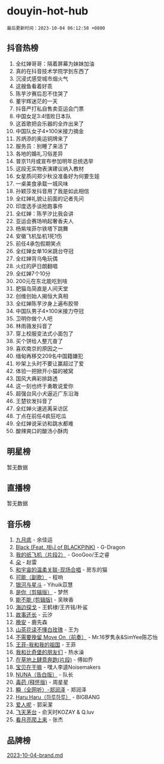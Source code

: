 # douyin-hot-hub

`最后更新时间：2023-10-04 06:12:58 +0800`

## 抖音热榜

1. 全红婵哥哥：隔着屏幕为妹妹加油
1. 真的在抖音技术学院学到东西了
1. 沉浸式感受城市烟火气
1. 这艘鱼看着好乖
1. 陈芋汐赛后忍不住哭了
1. 董宇辉迷茫的一天
1. 抖音严打私自售卖亚运会门票
1. 中国女足3:4惜败日本队
1. 这首歌把会乐器的全炸出来了
1. 中国队女子4×100米接力摘金
1. 苏炳添的奥运铜牌来了
1. 服务员：别睡了来活了
1. 各地的婚礼习俗差异
1. 普京11月或宣布参加明年总统选举
1. 这段无实物表演建议纳入教材
1. 女星质问郑少秋没准备好为何要生娃
1. 一桌美食承载一城风味
1. 孙颖莎发抖音用了我是如此相信
1. 全红婵礼貌让前面的记者先问
1. 印度选手谈抢跑事件
1. 全红婵：陈芋汐比我会讲
1. 亚运会赛场响起奢香夫人
1. 杨紫埃菲尔铁塔下跳舞
1. 安徽飞机坠机1死1伤
1. 前任4承包假期笑点
1. 全红婵女单10米跳台夺冠
1. 全红婵背乌龟玩偶
1. 火红的萨日朗翻唱
1. 全红婵7个10分
1. 200元在东北能吃到啥
1. 肥猫岛简直是人间天堂
1. 创维创始人揭恒大真相
1. 全红婵陈芋汐身上遍布胶带
1. 中国队男子4×100米接力夺冠
1. 卫明你做个人吧
1. 林雨薇发抖音了
1. 穿上校服变法式小面包了
1. 买个饼给人整亢奋了
1. 喜欢南京的原因之一
1. 缅甸再移交209名中国籍嫌犯
1. 吵架上头时不要让赢超过了爱
1. 体验一把掀开小猫的被窝
1. 国风大典彩排路透
1. 这一刻也终于勇敢说爱你
1. 超强台风小犬逼近广东沿海
1. 王楚钦发抖音了
1. 全红婵火速逃离采访区
1. 丁点在前任4疯狂吃瓜
1. 全红婵说采访和跳水都难
1. 酸辣爽口的酸汤小酥肉

## 明星榜

暂无数据

## 直播榜

暂无数据

## 音乐榜

1. [九月底](https://sf3-cdn-tos.douyinstatic.com/obj/tos-cn-ve-2774/oMfewG4PDTFhF8iz3OGQ7ABH5i6fCgnMaoCbzZ) - 余佳运
1. [Black (Feat. 제니 of BLACKPINK)](https://sf6-cdn-tos.douyinstatic.com/obj/tos-cn-ve-2774/2eb92e2debbe4fe0a552bc099aef7f28) - G-Dragon
1. [我的纸飞机（片段2）](https://sf3-cdn-tos.douyinstatic.com/obj/tos-cn-ve-2774/oM2ZrKcg2CD5AeRB2gkeXOFB1IxAGJdZPazYHf) - GooGoo/王之睿
1. [朵](https://sf3-cdn-tos.douyinstatic.com/obj/tos-cn-ve-2774/932f5bdfcd7c47b880525e92ab8a4999) - 赵雷
1. [和宇宙的温柔关联-现场合唱](https://sf3-cdn-tos.douyinstatic.com/obj/tos-cn-ve-2774/o0hONGDYQBgk0e5bqDeQOonVmncA6tC2nBwZLT) - 房东的猫
1. [可能（副歌）](https://sf6-cdn-tos.douyinstatic.com/obj/tos-cn-ve-2774/cde1731888894259b333569393c2fb51) - 程响
1. [银河与星斗](https://sf3-cdn-tos.douyinstatic.com/obj/tos-cn-ve-2774/3cc0bf5f0ef140f7b6743a631bcf3c58) - Yihuik苡慧
1. [是你（剪辑版）](https://sf6-cdn-tos.douyinstatic.com/obj/tos-cn-ve-2774/46019dae783c4c969944217fe1cfafc4) - 梦然
1. [能不能 (剪辑版)](https://sf3-cdn-tos.douyinstatic.com/obj/tos-cn-ve-2774/fc4a6c45b4a34277ba4088e1d7fdff98) - 吴映香
1. [海边探戈](https://sf6-cdn-tos.douyinstatic.com/obj/tos-cn-ve-2774/os9gE0VQCGqt6VQkZDyBBYvfSDY0QFe3vVmubn) - 王鹤棣/王齐铭/朴鲨
1. [故事还长](https://sf3-cdn-tos.douyinstatic.com/obj/tos-cn-ve-2774/30a26758c8594f0ab81ac675c33ee2c5) - 云汐
1. [晚安](https://sf3-cdn-tos.douyinstatic.com/obj/tos-cn-ve-2774/a724c5e224464218839820f4e4fd632f) - 鹿先森
1. [山茶花读不懂白玫瑰](https://sf3-cdn-tos.douyinstatic.com/obj/tos-cn-ve-2774/osfn8B7DktrRHEPJgPCfDbw7QDQEkwC16BxZg9) - 王为
1. [不需要挽留 Move On（前奏）](https://sf6-cdn-tos.douyinstatic.com/obj/tos-cn-ve-2774/ooCBhgCCkF4nExzQL9WZSUbitfA8IsDkgQIYhe) - Mr.16罗隽永&SimYee陈芯怡
1. [王菲-我和我的祖国](https://sf3-cdn-tos.douyinstatic.com/obj/tos-cn-ve-2774/3ef0f373017541e18566595c96123cab) - 王菲
1. [我和比奇堡的朋友们](https://sf6-cdn-tos.douyinstatic.com/obj/tos-cn-ve-2774/f0505db981ea4a6d91453a15924a82aa) - 热水澡
1. [在草地上肆意奔跑(片段)](https://sf6-cdn-tos.douyinstatic.com/obj/tos-cn-ve-2774/8831d494742f45dabdfa8adb8b817259) - 傅如乔
1. [宝贝在干嘛](https://sf6-cdn-tos.douyinstatic.com/obj/tos-cn-ve-2774/okW4hBCfJI5B2ZEgTCtikhMW7IafzNrBQIYkpJ) - 嘿人李逵Noisemakers
1. [NUNA（告白版）](https://sf6-cdn-tos.douyinstatic.com/obj/tos-cn-ve-2774/a65828cbd8ce41a78a430a58b49f4feb) - 队长
1. [毒药 (释怀版)](https://sf3-cdn-tos.douyinstatic.com/obj/tos-cn-ve-2774/oYILMEAzspdZBIzy4frJNB8ZHPHWAhiwowd4Ad) - 周星星
1. [瞬（全网听）-郑润泽](https://sf6-cdn-tos.douyinstatic.com/obj/tos-cn-ve-2774/o4Vb9eJZClCZTnRQYy0BRSeHGrDtrkrQgIBvQt) - 郑润泽
1. [Haru Haru（하루하루）](https://sf6-cdn-tos.douyinstatic.com/obj/tos-cn-ve-2774/940c04aa98154ee7bdbaaa2ad9f28aec) - BIGBANG
1. [爱人呢](https://sf3-cdn-tos.douyinstatic.com/obj/tos-cn-ve-2774/2041dc10f3c442f1992b439a00eaf2ba) - 郭采潔
1. [飞天茅台](https://sf3-cdn-tos.douyinstatic.com/obj/tos-cn-ve-2774/o4GhTV5kIuMWmC2Ai1WzNglssgBfQaqQCSLxUU) - 俞天时KOZAY & Q.luv
1. [看月亮爬上来](https://sf6-cdn-tos.douyinstatic.com/obj/tos-cn-ve-2774/356c324112764016b25295e535f2daf0) - 张杰

## 品牌榜

[2023-10-04-brand.md](2023-10-04-brand.md)
